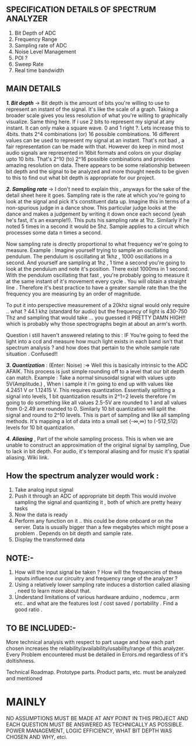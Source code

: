 **SPECIFICATION DETAILS OF SPECTRUM ANALYZER**
----------------------------------------------

1. Bit Depth of ADC
2. Frequency Range
3. Sampling rate of ADC
4. Noise Level Management
5. POI ?
6. Sweep Rate
7. Real time bandwidth



**MAIN DETAILS**
-----------------
__*1. Bit depth*__ -> Bit depth is the amount of bits you're willing to use to represent an instant of the signal. It's like the scale of a graph. Taking a broader scale gives you less resolution of
what you're willing to graphically visualize. Same thing here. If i use 2 bits to represent my signal at any instant. It can only make a square wave. 0 and 1 right ?. Lets increase this to 4bits. thats 2^4 combinations (or) 16 possible combinations. 16 different values can be used to represent my signal at an instant. That's not bad , a fair representation can be made with that. However do keep in mind most audio signals are represented in 16bit formats and colors on your display upto 10 bits. That's 2^10 (to) 2^16 possible combinations and provides amazing resolution on data. There appears to be some relationship between bit depth and the signal to be analyzed and more thought needs to be given to this to find out what bit depth is appropriate for our project.

__*2. Sampling rate*__ -> I don't need to explain this , anyways for the sake of the detail sheet here it goes. Sampling rate is the rate at  which you're going to look at the signal and pick it's constituent data up. Imagine this in terms of a non-spurious judge in a dance  show. This particular judge looks at the dance and makes a judgement by writing it down once each second (yeah he's fast, it's an   example!!). This puts his sampling rate at 1hz. Similarly if he noted 5 times in a second it would be 5hz. Sample applies to a circuit which processes some data n times a second. 

   Now sampling rate is directly proportional to what frequency we're going to measure. Example : Imagine yourself trying to sample an      oscillating pendulum. The pendulum is oscillating at 1khz , 1000 oscillations in a second. And yourself are sampling at 1hz , 1 time    a second you're going to look at the pendulum and note it's position. There exist 1000ms in 1 second. With the pendulum oscillating      that fast , you're probably going to measure it at the same instant of it's movement every cycle . You will obtain a straight line .    Therefore it's best practice to have a greater sample rate than the the frequency you are measuring by an order of magnitude.

   To put it into perspective measurement of a 20khz signal would only require .. what ? 44.1 khz (standard for audio) 
   but the frequency of light is 430-750 Thz and sampling that would take ... you guessed it PRETTY DAMN HIGH!! which is probably why      those spectrographs begin at about an arm's worth.

   Question i still haven't answered relating to this : IF You're going to feed the light into a ccd and measure how much light exists      in each band isn't that spectrum analysis ? and how does that pertain to the whole sample rate situation . Confused!!

__*3. Quantization*__ : (Enter: Noise) :=> Well this is basically intrinsic to the ADC AFAIK. This process is just simple rounding off to a level that our bit depth can match. Example : Take a normal sinusoidal signal with values upto 5V(Amplitude.) , When i sample it i'm going to end up with values like 4.2451 V or 1.12415 V. This requires quantization. Essentially splitting a signal into levels, 1 bit quantization results in 2^1=2 levels therefore i'm going to do something like all values 2.5-5V are rounded to 1 and all values from 0-2.49 are rounded to 0. Similarly 10 bit quantization will split the signal and round to 2^10 levels. This is part of sampling and like all sampling methods. It's mapping a lot of data into a small set (-∞,∞) to (-512,512) levels for 10 bit quantization. 

__*4. Aliasing*__ , Part of the whole sampling process. This is when we are unable to construct an approximation of the original signal by sampling, Due to lack in bit depth. For audio, it's temporal aliasing and for music it's spatial aliasing. Wiki link.

How the spectrum analyzer would work :
---------------------------------------

1. Take analog input signal 
2. Push it through an ADC of appropriate bit depth
	This would involve sampling the signal 
	and quantizing it , both of which are pretty heavy tasks
3. Now the data is ready
4. Perform any function on it .. this could be done onboard or on the server. Data is usually bigger than a few megabytes which might pose a problem . Depends on bit depth and sample rate.
5. Display the transformed data

NOTE:-
------

1. How will the input signal be taken ? How will the frequencies of these inputs influence our circuitry and frequency range of the analyzer ? 
2. Using a relatively lower sampling rate induces a distortion called aliasing , need to learn more about that.
3. Understand limitations of various hardware arduino , nodemcu , arm etc.. and what are the features lost / cost saved / portability . Find a good ratio .

TO BE INCLUDED:-
-----------------
More technical analysis with respect to part usage and how each part chosen increases the reliability/availability/usability/range of this analyzer. Every Problem encountered must be detailed in Errors.md regardless of it's doltishness.

Technical Roadmap. Prototype parts. Product parts, etc. must be analyzed and mentioned



MAINLY
======

NO ASSUMPTIONS MUST BE MADE AT ANY POINT IN THIS PROJECT AND EACH QUESTION MUST BE ANSWERED AS TECHNICALLY AS POSSIBLE.
POWER MANAGEMENT, LOGIC EFFICIENCY, WHAT BIT DEPTH WAS CHOSEN AND WHY, etci.

